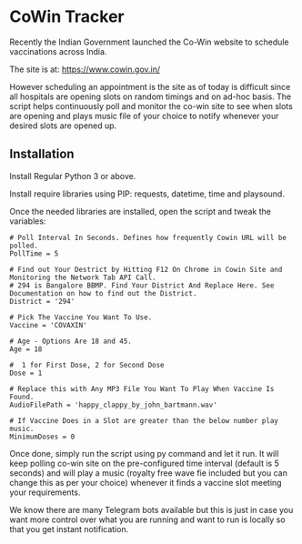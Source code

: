 # CoWin Tracker
Recently the Indian Government launched the Co-Win website to schedule vaccinations across India. 

The site is at: https://www.cowin.gov.in/

However scheduling an appointment is the site as of today is difficult since all hospitals are opening slots on random timings and on ad-hoc basis. The script helps continuously poll and monitor the co-win site to see when slots are opening and plays music file of your choice to notify whenever your desired slots are opened up.

## Installation

Install Regular Python 3 or above.

Install require libraries using PIP: requests, datetime, time and playsound.

Once the needed libraries are installed, open the script and tweak the variables:

```
# Poll Interval In Seconds. Defines how frequently Cowin URL will be polled.
PollTime = 5

# Find out Your Destrict by Hitting F12 On Chrome in Cowin Site and Monitoring the Network Tab API Call.
# 294 is Bangalore BBMP. Find Your District And Replace Here. See Documentation on how to find out the District.
District = '294'

# Pick The Vaccine You Want To Use.
Vaccine = 'COVAXIN'

# Age - Options Are 18 and 45.
Age = 18

#  1 for First Dose, 2 for Second Dose
Dose = 1

# Replace this with Any MP3 File You Want To Play When Vaccine Is Found.
AudioFilePath = 'happy_clappy_by_john_bartmann.wav' 

# If Vaccine Does in a Slot are greater than the below number play music.
MinimumDoses = 0

```

Once done, simply run the script using py command and let it run. It will keep polling co-win site on the pre-configured time interval (default is 5 seconds) and will play a music (royalty free wave fie included but you can change this as per your choice) whenever it finds a vaccine slot meeting your requirements. 

We know there are many Telegram bots available but this is just in case you want more control over what you are running and want to run is locally so that you get instant notification.

